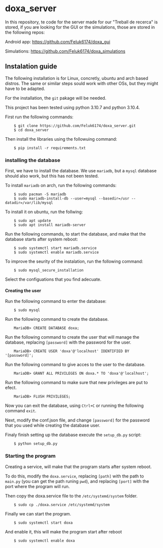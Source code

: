 # doxa_server
In this repository, te code for the server made for our "Treball de recerca" is stored, if you are looking for the GUI or the simulations, those are stored in the following repos:

Android app: https://github.com/Feluk6174/doxa_gui

Simulations: https://github.com/Feluk6174/doxa_simulations

## Instalation guide
The following installation is for Linux, concretly, ubuntu and arch based distros. The same or similar steps sould work with other OSs, but they might have to be adapted.

For the installation, the `git` pakage will be needed.

This project has been tested using python 3.10.7 and python 3.10.4.

First run the following commands:
```
    $ git clone https://github.com/Feluk6174/doxa_server.git
    $ cd doxa_server
```

Then install the libraries using the followuing command:
```
    $ pip install -r requirements.txt
```

### installing the database
First, we have to install the database. We use `mariadb`, but a `mysql` database should also work, but this has not been tested.

To install `mariadb` on arch, run the following commands:

```
    $ sudo pacman -S mariadb
    $ sudo mariadb-install-db --user=mysql --basedir=/usr --datadir=/var/lib/mysql
```

To install it on ubuntu, run the follwing:
```
    $ sudo apt update
    $ sudo apt install mariadb-server
```

Run the following commands, to start the database, and make that the database starts after system reboot: 
```
    $ sudo systemctl start mariadb.service
    $ sudo systemctl enable mariadb.service
```

To improve the seurity of the instalation, run the following command:

```
    $ sudo mysql_secure_installation
```

Select the configuations that you find adecuate.

#### Creating the user
Run the following command to enter the database:
```
    $ sudo mysql
```

Run the following command to create the database.
```
    MariaDB> CREATE DATABASE doxa;
```

Run the following command to create the user that will manage the database, replacing `[password]` with the password for the user.
```
    MariaDB> CREATE USER 'doxa'@'localhost' IDENTIFIED BY '[password]';
```

Run the following command to give acces to the user to the database.
```
    MariaDB> GRANT ALL PRIVILEGES ON doxa.* TO 'doxa'@'localhost';
```

Run the following command to make sure that new privileges are put to efect.
```
    MariaDB> FLUSH PRIVILEGES;
```

Now you can exit the database, using `Ctrl+C` or running the following command `exit`.

Next, modify the conf.json file, and change `[password]` for the password that you used while creating the database user.

Finaly finish setting up the database execute the `setup_db.py` script:
```
    $ python setup_db.py
```
### Starting the program
Creating a service, will make that the program starts after system reboot.

To do this, modify the `doxa.service`, replacing `[path]` with the path to `main.py` (you can get the path runing `pwd`), and replacing `[port]` with the port where the program will run.

Then copy the doxa.service file to the `/etc/systemd/system` folder.
```
    $ sudo cp ./doxa.service /etc/systemd/system
```

Finally we can start the program.
```
    $ sudo systemctl start doxa
```

And enable it, this will make the program start after reboot
```
    $ sudo systemctl enable doxa
```